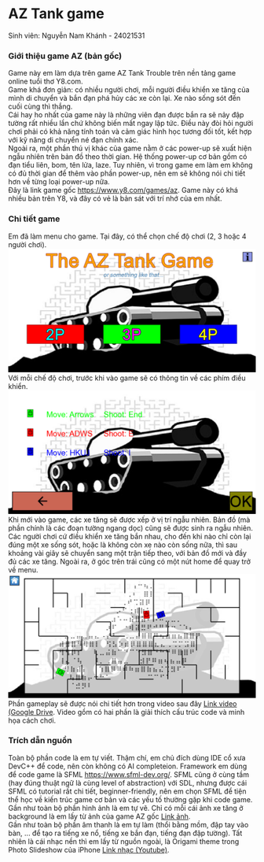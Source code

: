 # AZ Tank game
Sinh viên: Nguyễn Nam Khánh - 24021531
### Giới thiệu game AZ (bản gốc)
Game này em làm dựa trên game AZ Tank Trouble trên nền tảng game online tuổi thơ Y8.com. \
Game khá đơn giản: có nhiều người chơi, mỗi người điều khiển xe tăng của mình di chuyển và bắn đạn phá hủy các xe còn lại. Xe nào sống sót đến cuối cùng thì thắng. \
Cái hay ho nhất của game này là những viên đạn được bắn ra sẽ nảy đập tường rất nhiều lần chứ không biến mất ngay lập tức. Điều này đòi hỏi người chơi phải có khả năng tính toán và cảm giác hình học tương đối tốt, kết hợp với kỹ năng di chuyển né đạn chính xác. \
Ngoài ra, một phần thú vị khác của game nằm ở các power-up sẽ xuất hiện ngẫu nhiên trên bản đồ theo thời gian. Hệ thống power-up cơ bản gồm có đạn tiểu liên, bom, tên lửa, laze. Tuy nhiên, vì trong game em làm em không có đủ thời gian để thêm vào phần power-up, nên em sẽ không nói chi tiết hơn về từng loại power-up nữa. \
Đây là link game gốc https://www.y8.com/games/az. Game này có khá nhiều bản trên Y8, và đây có vẻ là bản sát với trí nhớ của em nhất.
### Chi tiết game
Em đã làm menu cho game. Tại đây, có thể chọn chế độ chơi (2, 3 hoặc 4 người chơi).
![Menu](README_images/Menu.png)
Với mỗi chế độ chơi, trước khi vào game sẽ có thông tin về các phím điều khiển.
![Keys](README_images/Keys.png)
Khi mới vào game, các xe tăng sẽ được xếp ở vị trí ngẫu nhiên. Bản đồ (mà phần chính là các đoạn tường ngang dọc) cũng sẽ được sinh ra ngẫu nhiên. Các người chơi cứ điều khiển xe tăng bắn nhau, cho đến khi nào chỉ còn lại đúng một xe sống sót, hoặc là không còn xe nào còn sống nữa, thì sau khoảng vài giây sẽ chuyển sang một trận tiếp theo, với bản đồ mới và đầy đủ các xe tăng. Ngoài ra, ở góc trên trái cũng có một nút home để quay trở về menu.
![Gameplay](README_images/Gameplay.png)
Phần gameplay sẽ được nói chi tiết hơn trong video sau đây [Link video (Google Drive](). Video gồm có hai phần là giải thích cấu trúc code và minh họa cách chơi.
### Trích dẫn nguồn
Toàn bộ phần code là em tự viết. Thậm chí, em chủ đích dùng IDE cổ xưa DevC++ để code, nên còn không có AI completeion. Framework em dùng để code game là SFML https://www.sfml-dev.org/. SFML cũng ở cùng tầm (hay đúng thuật ngữ là cùng level of abstraction) với SDL, nhưng được cái SFML có tutorial rất chi tiết, beginner-friendly, nên em chọn SFML để tiện thể học về kiến trúc game cơ bản và các yếu tố thường gặp khi code game. \
Gần như toàn bộ phần hình ảnh là em tự vẽ. Chỉ có mỗi cái ảnh xe tăng ở background là em lấy từ ảnh của game AZ gốc [Link ảnh](https://www.1001games.com/action/az-tanks). \
Gần như toàn bộ phần âm thanh là em tự làm (thổi bằng mồm, đập tay vào bàn, ... để tạo ra tiếng xe nổ, tiếng xe bắn đạn, tiếng đạn đập tường). Tất nhiên là cái nhạc nền thì em lấy từ nguồn ngoài, là Origami theme trong Photo Slideshow của iPhone [Link nhạc (Youtube)](https://www.youtube.com/watch?v=o0I5uj7e0MU).
